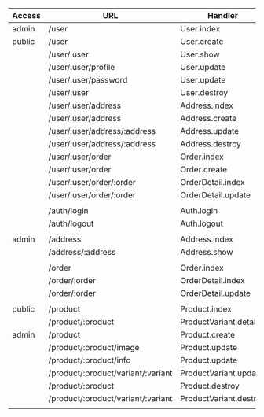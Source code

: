 |   Access  |         URL                          |     Handler                 | Method |
|-----------|--------------------------------------|-----------------------------|--------|       
| admin     | /user                                | User.index                  | GET    | done
| public    | /user                                | User.create                 | POST   | done
|           | /user/:user                          | User.show                   | GET    | done
|           | /user/:user/profile                  | User.update                 | PUT    | kiv
|           | /user/:user/password                 | User.update                 | PUT    | kiv
|           | /user/:user                          | User.destroy                | DELETE | kiv
|           | /user/:user/address                  | Address.index               | GET    | done
|           | /user/:user/address                  | Address.create              | POST   | done
|           | /user/:user/address/:address         | Address.update              | PUT    | kiv
|           | /user/:user/address/:address         | Address.destroy             | DELETE | kiv
|           | /user/:user/order                    | Order.index                 | GET    | done
|           | /user/:user/order                    | Order.create                | POST   | wo
|           | /user/:user/order/:order             | OrderDetail.index           | GET    | done
|           | /user/:user/order/:order             | OrderDetail.update          | PUT    | KIV
|           |                                      |                             |        |        
|           | /auth/login                          | Auth.login                  | POST   | done
|           | /auth/logout                         | Auth.logout                 | GET    | kiv
|           |                                      |                             |        |
| admin     | /address                             | Address.index               | GET    | done
|           | /address/:address                    | Address.show                | GET    | done
|           |                                      |                             |        |
|           | /order                               | Order.index                 | GET    | done
|           | /order/:order                        | OrderDetail.index           | GET    | done
|           | /order/:order                        | OrderDetail.update          | PUT    | kiv
|           |                                      |                             |        | 
| public    | /product                             | Product.index               | GET    | done
|           | /product/:product                    | ProductVariant.detail       | GET    | done
| admin     | /product                             | Product.create              | POST   | wo
|           | /product/:product/image              | Product.update              | PUT    | kiv
|           | /product/:product/info               | Product.update              | PUT    | kiv
|           | /product/:product/variant/:variant   | ProductVariant.update       | PUT    | kiv
|           | /product/:product                    | Product.destroy             | DELETE | kiv
|           | /product/:product/variant/:variant   | ProductVariant.destroy      | DELETE | kiv
|           |                                      |                             |        |